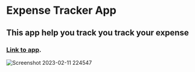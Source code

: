# Expense Tracker App

 ## This app help you track you track your expense
 
  ### [Link to app](https://expense-tracker-221.netlify.app/).
![Screenshot 2023-02-11 224547](https://user-images.githubusercontent.com/31295561/218282649-99a562f6-896c-4b68-930d-6ae182387755.png)
